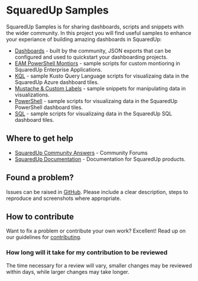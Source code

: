 # SquaredUp Samples
SquaredUp Samples is for sharing dashboards, scripts and snippets with the wider community. In this project you will find useful samples to enhance your experiance of building amazing dashboards in SquaredUp:

* [Dashboards](https://github.com/squaredup/samples/tree/master/dashboards) - built by the community, JSON exports that can be configured and used to quickstart your dashboarding projects.
* [EAM PowerShell Montiors](https://github.com/squaredup/samples/tree/master/eam-powershell-monitors) - sample scripts for custom montioring in SquaredUp Enterprise Applications.
* [KQL](https://github.com/squaredup/samples/tree/master/kql) - sample Kusto Query Language scripts for visualizaing data in the SquaredUp Azure dashboard tiles.
* [Mustache & Custom Labels](https://github.com/squaredup/samples/tree/master/mustache-and-custom-labels) - sample snippets for manipulating data in visualizations.
* [PowerShell](https://github.com/squaredup/samples/tree/master/powershell) - sample scripts for visualizaing data in the SquaredUp PowerShell dashboard tiles.
* [SQL](https://github.com/squaredup/samples/tree/master/sql) - sample scripts for visualizaing data in the SquaredUp SQL dashboard tiles.

## Where to get help
- [SquaredUp Community Answers](https://community.squaredup.com/) - Community Forums
- [SquaredUp Documentation](https://support.squaredup.com/) - Documentation for SquaredUp products.

## Found a problem?

Issues can be raised in [GitHub](https://github.com/squaredup/samples/issues).
Please include a clear description, steps to reproduce and screenshots where appropriate.

## How to contribute

Want to fix a problem or contribute your own work? Excellent!
Read up on our guidelines for [contributing](https://github.com/squaredup/samples/blob/master/CONTRIBUTING.md).

### How long will it take for my contribution to be reviewed
The time necessary for a review will vary, smaller changes may be reviewed within days, while larger changes may take longer.
